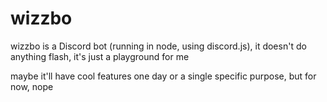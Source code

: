# wizzbo

wizzbo is a Discord bot (running in node, using discord.js), it doesn't do anything flash, it's just a playground for me

maybe it'll have cool features one day or a single specific purpose, but for now, nope
